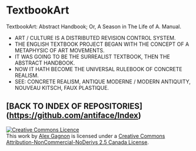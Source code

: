 TextbookArt
===========

TextbookArt: Abstract Handbook; Or, A Season in The Life of A. Manual.
* ART / CULTURE IS A DISTRIBUTED REVISION CONTROL SYSTEM.
* THE ENGLISH TEXTBOOK PROJECT BEGAN WITH THE CONCEPT OF A METAPHYSIC OF ART MOVEMENTS.
* IT WAS GOING TO BE THE SURREALIST TEXTBOOK, THEN THE ABSTRACT HANDBOOK.
* NOW IT HATH BECOME THE UNIVERSAL RULEBOOK OF CONCRETE REALISM.
* SEE: CONCRETE REALISM, ANTIQUE MODERNE / MODERN ANTIQUITY, NOUVEAU KITSCH, FAUX PLASTIQUE.

## [BACK TO INDEX OF REPOSITORIES] (https://github.com/antiface/Index)

<a rel="license" href="http://creativecommons.org/licenses/by-nc-nd/2.5/ca/deed.en_GB"><img alt="Creative Commons Licence" style="border-width:0" src="http://i.creativecommons.org/l/by-nc-nd/2.5/ca/80x15.png" /></a><br />This work by <a xmlns:cc="http://creativecommons.org/ns#" href="http://alexgagnon.com" property="cc:attributionName" rel="cc:attributionURL">Alex Gagnon</a> is licensed under a <a rel="license" href="http://creativecommons.org/licenses/by-nc-nd/2.5/ca/deed.en_GB">Creative Commons Attribution-NonCommercial-NoDerivs 2.5 Canada License</a>.

